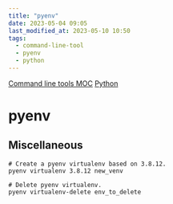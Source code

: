 ```yaml
---
title: "pyenv"
date: 2023-05-04 09:05
last_modified_at: 2023-05-10 10:50
tags:
  - command-line-tool
  - pyenv
  - python
---
```


[Command line tools MOC](Command%20line%20tools%20MOC.md)
[Python](Python.md)

# pyenv

## Miscellaneous

```shell
# Create a pyenv virtualenv based on 3.8.12.
pyenv virtualenv 3.8.12 new_venv

# Delete pyenv virtualenv.
pyenv virtualenv-delete env_to_delete
```
